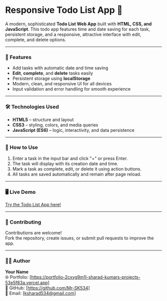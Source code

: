 # Responsive Todo List App 📝

A modern, sophisticated **Todo List Web App** built with **HTML, CSS, and JavaScript**. This todo app features time and date saving for each task, persistent storage, and a responsive, attractive interface with edit, complete, and delete options.

---

### 🧩 Features

- Add tasks with automatic date and time saving
- **Edit**, **complete**, and **delete** tasks easily
- Persistent storage using **localStorage**
- Modern, clean, and responsive UI for all devices
- Input validation and error handling for smooth experience

---

### 🛠️ Technologies Used

- **HTML5** – structure and layout
- **CSS3** – styling, colors, and media queries
- **JavaScript (ES6)** – logic, interactivity, and data persistence

---

### 🚀 How to Use

1. Enter a task in the input bar and click "+" or press Enter.
2. The task will display with its creation date and time.
3. Mark a task as complete, edit, or delete it using action buttons.
4. All tasks are saved automatically and remain after page reload.

---


### 🖥️ Live Demo

[Try the Todo List App here!](https://to-do-list-7gjwuwzi9-sharad-kumars-projects-53e5f83a.vercel.app)

---

### 🤝 Contributing

Contributions are welcome!  
Fork the repository, create issues, or submit pull requests to improve the app.

---

### 🧑‍💻 Author

**Your Name**  
🌐 Portfolio: [https://portfolio-2cxyg9m1l-sharad-kumars-projects-53e5f83a.vercel.app]  
💼 GitHub: [https://github.com/Mr-SK534]  
📧 Email: [ksharad534@gmail.com]

